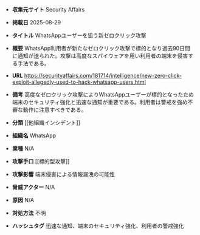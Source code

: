 - **収集元サイト**
Security Affairs

- **掲載日**
2025-08-29

- **タイトル**
WhatsAppユーザーを狙う新ゼロクリック攻撃

- **概要**
WhatsApp利用者が新たなゼロクリック攻撃で標的となり過去90日間に通知が送られた。攻撃は高度なスパイウェアを用い利用者の端末を侵害する手法である。

- **URL**
https://securityaffairs.com/181714/intelligence/new-zero-click-exploit-allegedly-used-to-hack-whatsapp-users.html

- **備考**
高度なゼロクリック攻撃によりWhatsAppユーザーが標的となったため端末のセキュリティ強化と迅速な通知が重要である。利用者は警戒を強め不審な動作に注意すべきである。

- **分類**
[[他組織インシデント]]

- **組織名**
WhatsApp

- **業種**
N/A

- **攻撃手口**
[[標的型攻撃]]

- **攻撃影響**
端末侵害による情報漏洩の可能性

- **脅威アクター**
N/A

- **原因**
N/A

- **対処方法**
不明

- **ハッシュタグ**
迅速な通知、端末のセキュリティ強化、利用者の警戒強化
